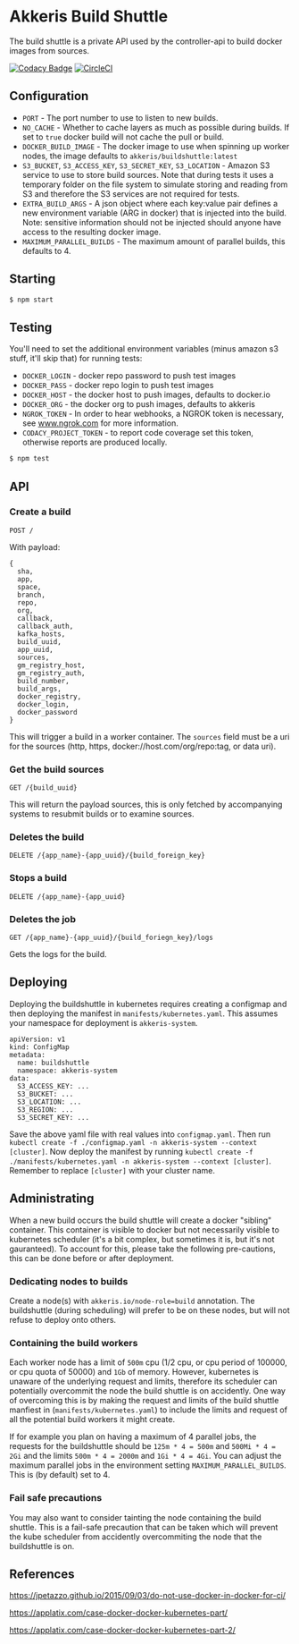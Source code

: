 # Akkeris Build Shuttle

The build shuttle is a private API used by the controller-api to build docker images from sources.

[![Codacy Badge](https://api.codacy.com/project/badge/Grade/d6d102f668cf40f2856c85bbe3b9d45b)](https://www.codacy.com/app/Akkeris/buildshuttle?utm_source=github.com&amp;utm_medium=referral&amp;utm_content=akkeris/buildshuttle&amp;utm_campaign=Badge_Grade)
[![CircleCI](https://circleci.com/gh/akkeris/buildshuttle.svg?style=svg)](https://circleci.com/gh/akkeris/buildshuttle)

## Configuration

*  `PORT` - The port number to use to listen to new builds.
*  `NO_CACHE` - Whether to cache layers as much as possible during builds. If set to `true` docker build will not cache the pull or build.
*  `DOCKER_BUILD_IMAGE` - The docker image to use when spinning up worker nodes, the image defaults to `akkeris/buildshuttle:latest`
*  `S3_BUCKET`, `S3_ACCESS_KEY`, `S3_SECRET_KEY`, `S3_LOCATION` - Amazon S3 service to use to store build sources. Note that during tests it uses a temporary folder on the file system to simulate storing and reading from S3 and therefore the S3 services are not required for tests.
*  `EXTRA_BUILD_ARGS` - A json object where each key:value pair defines a new environment variable (ARG in docker) that is injected into the build. Note: sensitive information should not be injected should anyone have access to the resulting docker image.
*  `MAXIMUM_PARALLEL_BUILDS` - The maximum amount of parallel builds, this defaults to 4.

## Starting

```bash
$ npm start
```

## Testing

You'll need to set the additional environment variables (minus amazon s3 stuff, it'll skip that) for running tests:

*  `DOCKER_LOGIN` - docker repo password to push test images
*  `DOCKER_PASS` - docker repo login to push test images
*  `DOCKER_HOST` - the docker host to push images, defaults to docker.io
*  `DOCKER_ORG` - the docker org to push images, defaults to akkeris
*  `NGROK_TOKEN` - In order to hear webhooks, a NGROK token is necessary, see www.ngrok.com for more information.
*  `CODACY_PROJECT_TOKEN` - to report code coverage set this token, otherwise reports are produced locally.

```bash
$ npm test
```

## API

### Create a build

`POST /`

With payload:

```
{
  sha, 
  app,
  space, 
  branch, 
  repo, 
  org, 
  callback,
  callback_auth,
  kafka_hosts,
  build_uuid, 
  app_uuid, 
  sources,
  gm_registry_host,
  gm_registry_auth,
  build_number,
  build_args, 
  docker_registry, 
  docker_login, 
  docker_password
}
```


This will trigger a build in a worker container. The `sources` field must be a uri for the sources (http, https, docker://host.com/org/repo:tag, or data uri).

### Get the build sources

`GET /{build_uuid}`

This will return the payload sources, this is only fetched by accompanying systems to resubmit builds or to examine sources.

### Deletes the build

`DELETE /{app_name}-{app_uuid}/{build_foreign_key}`

### Stops a build

`DELETE /{app_name}-{app_uuid}`

### Deletes the job

`GET /{app_name}-{app_uuid}/{build_foriegn_key}/logs`

Gets the logs for the build.

## Deploying

Deploying the buildshuttle in kubernetes requires creating a configmap and then deploying the manifest in `manifests/kubernetes.yaml`. This assumes your namespace for deployment is `akkeris-system`.

```
apiVersion: v1
kind: ConfigMap
metadata:
  name: buildshuttle
  namespace: akkeris-system
data:
  S3_ACCESS_KEY: ...
  S3_BUCKET: ...
  S3_LOCATION: ...
  S3_REGION: ...
  S3_SECRET_KEY: ...
```

Save the above yaml file with real values into `configmap.yaml`.  Then run `kubectl create -f ./configmap.yaml -n akkeris-system --context [cluster]`.  Now deploy the manifest by running `kubectl create -f ./manifests/kubernetes.yaml -n akkeris-system --context [cluster]`.  Remember to replace `[cluster]` with your cluster name.

## Administrating

When a new build occurs the build shuttle will create a docker "sibling" container. This container is visible to docker but not necessarily visible to kubernetes scheduler (it's a bit complex, but sometimes it is, but it's not gauranteed).  To account for this, please take the following pre-cautions, this can be done before or after deployment.

### Dedicating nodes to builds

Create a node(s) with `akkeris.io/node-role=build` annotation. The buildshuttle (during scheduling) will prefer to be on these nodes, but will not refuse to deploy onto others.

### Containing the build workers

Each worker node has a limit of `500m` cpu (1/2 cpu, or cpu period of 100000, or cpu quota of 50000) and `1Gb` of memory. However, kubernetes is unaware of the underlying request and limits, therefore its scheduler can potentially overcommit the node the build shuttle is on accidently. One way of overcoming this is by making the request and limits of the build shuttle manfiest in (`manifests/kubernetes.yaml`) to include the limits and request of all the potential build workers it might create. 

If for example you plan on having a maximum of 4 parallel jobs, the requests for the buildshuttle should be `125m * 4 = 500m` and `500Mi * 4 = 2Gi` and the limits `500m * 4 = 2000m` and `1Gi * 4 = 4Gi`. You can adjust the maximum parallel jobs in the environment setting `MAXIMUM_PARALLEL_BUILDS`. This is (by default) set to 4.

### Fail safe precautions

You may also want to consider tainting the node containing the build shuttle.  This is a fail-safe precaution that can be taken which will prevent the kube scheduler from accidently overcommiting the node that the buildshuttle is on.

## References

https://jpetazzo.github.io/2015/09/03/do-not-use-docker-in-docker-for-ci/

https://applatix.com/case-docker-docker-kubernetes-part/

https://applatix.com/case-docker-docker-kubernetes-part-2/